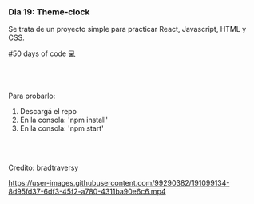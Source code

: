 ### Dia 19: Theme-clock

Se trata de un proyecto simple para practicar React, Javascript, HTML y CSS. 


#50 days of code 💻

<br></br>


Para probarlo:
1. Descargá el repo
2. En la consola: 'npm install'
3. En la consola: 'npm start'

<br></br>



Credito: bradtraversy

https://user-images.githubusercontent.com/99290382/191099134-8d95fd37-6df3-45f2-a780-4311ba90e6c6.mp4

